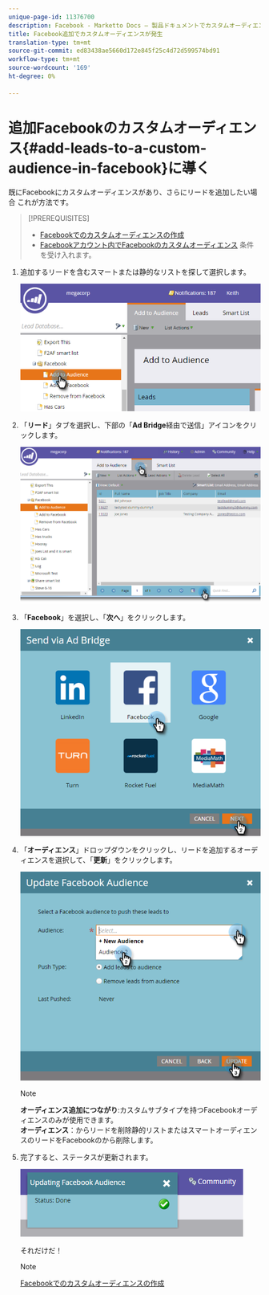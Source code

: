 ```yaml
---
unique-page-id: 11376700
description: Facebook - Marketto Docs — 製品ドキュメントでカスタムオーディエンスが追加発生する
title: Facebook追加でカスタムオーディエンスが発生
translation-type: tm+mt
source-git-commit: ed83438ae5660d172e845f25c4d72d599574bd91
workflow-type: tm+mt
source-wordcount: '169'
ht-degree: 0%

---
```



# 追加Facebookのカスタムオーディエンス{#add-leads-to-a-custom-audience-in-facebook}に導く

既にFacebookにカスタムオーディエンスがあり、さらにリードを追加したい場合 これが方法です。

>[!PREREQUISITES]
>
>* [Facebookでのカスタムオーディエンスの作成](/help/marketo/product-docs/demand-generation/facebook/create-a-custom-audience-in-facebook.md)
>* [Facebookアカウント内でFacebookのカスタムオーディエンス](https://www.facebook.com/ads/manage/customaudiences/tos.php) 条件を受け入れます。

>



1. 追加するリードを含むスマートまたは静的なリストを探して選択します。

   ![](assets/one.png)

1. 「**リード**」タブを選択し、下部の「**Ad Bridge**&#x200B;経由で送信」アイコンをクリックします。

   ![](assets/two-1.png)

1. 「**Facebook**」を選択し、「**次へ**」をクリックします。

   ![](assets/three.png)

1. 「**オーディエンス**」ドロップダウンをクリックし、リードを追加するオーディエンスを選択して、「**更新**」をクリックします。

   ![](assets/4.png)

   >[!NOTE]
   >
   >**オーディエンス追加につながり**:カスタムサブタイプを持つFacebookオーディエンスのみが使用できます。\
   >**オーディエンス**：からリードを削除静的リストまたはスマートオーディエンスのリードをFacebookのから削除します。

1. 完了すると、ステータスが更新されます。

   ![](assets/five-1.png)

   それだけだ！

   >[!NOTE]
   >
   >[Facebookでのカスタムオーディエンスの作成](/help/marketo/product-docs/demand-generation/facebook/create-a-custom-audience-in-facebook.md)
